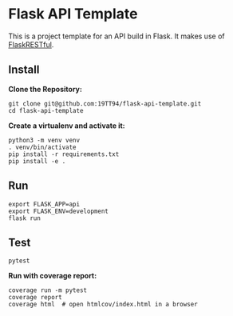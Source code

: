 # Flask API Template

This is a project template for an API build in Flask. It makes use of [FlaskRESTful](https://flask-restful.readthedocs.io/en/latest/quickstart.html).

## Install

**Clone the Repository:**
```
git clone git@github.com:19TT94/flask-api-template.git
cd flask-api-template
```

**Create a virtualenv and activate it:**
```
python3 -m venv venv
. venv/bin/activate
pip install -r requirements.txt
pip install -e .
```

## Run
```
export FLASK_APP=api
export FLASK_ENV=development
flask run
```

## Test
`pytest`

**Run with coverage report:**
```
coverage run -m pytest
coverage report
coverage html  # open htmlcov/index.html in a browser
```